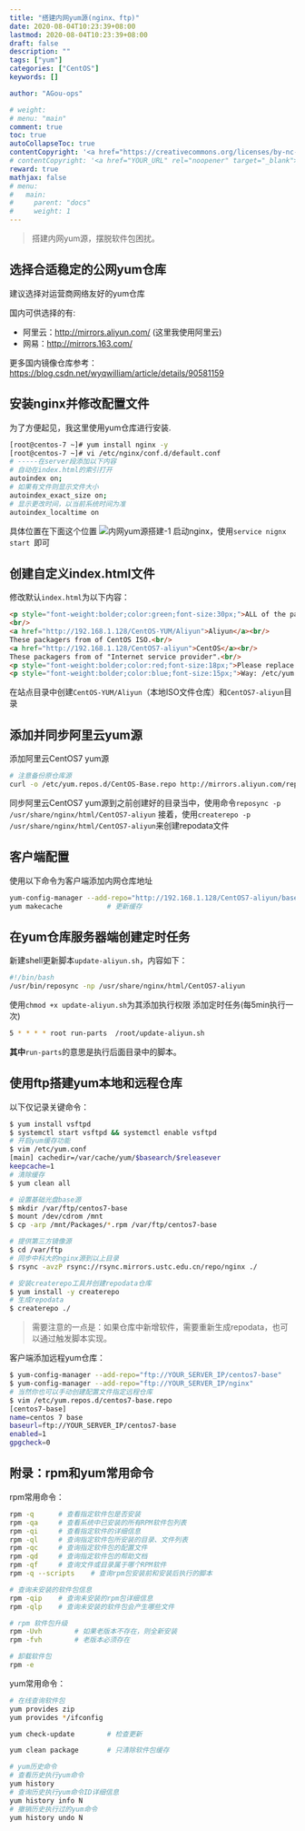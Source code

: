 ```yaml
---
title: "搭建内网yum源(nginx、ftp)"
date: 2020-08-04T10:23:39+08:00
lastmod: 2020-08-04T10:23:39+08:00
draft: false
description: ""
tags: ["yum"]
categories: ["CentOS"]
keywords: []

author: "AGou-ops"

# weight:
# menu: "main"
comment: true
toc: true
autoCollapseToc: true
contentCopyright: '<a href="https://creativecommons.org/licenses/by-nc-nd/4.0/" rel="noopener" target="_blank">CC BY-NC-ND 4.0</a>'
# contentCopyright: '<a href="YOUR_URL" rel="noopener" target="_blank">See origin</a>'
reward: true
mathjax: false
# menu:
#   main:
#     parent: "docs"
#     weight: 1
---
```


> 搭建内网yum源，摆脱软件包困扰。 

## 选择合适稳定的公网yum仓库 
建议选择对运营商网络友好的yum仓库

国内可供选择的有:
* 阿里云：http://mirrors.aliyun.com/  (这里我使用阿里云)
* 网易：http://mirrors.163.com/

更多国内镜像仓库参考：https://blog.csdn.net/wyqwilliam/article/details/90581159

<!--more-->

## 安装nginx并修改配置文件
为了方便起见，我这里使用yum仓库进行安装.
```bash
[root@centos-7 ~]# yum install nginx -y
[root@centos-7 ~]# vi /etc/nginx/conf.d/default.conf
# -----在server段添加以下内容
# 自动在index.html的索引打开
autoindex on;
# 如果有文件则显示文件大小
autoindex_exact_size on; 
# 显示更改时间，以当前系统时间为准
autoindex_localtime on
```
具体位置在下面这个位置
![内网yum源搭建-1](https://s1.ax1x.com/2020/03/18/8wx7Ax.png)
启动nginx，使用`service nignx start `即可

## 创建自定义index.html文件
修改默认`index.html`为以下内容：
```html
<p style="font-weight:bolder;color:green;font-size:30px;">ALL of the packages in the below:</p>
<br/>
<a href="http://192.168.1.128/CentOS-YUM/Aliyun">Aliyun</a><br/>
These packagers from of CentOS ISO.<br/>
<a href="http://192.168.1.128/CentOS7-aliyun">CentOS</a><br/>
These packagers from of "Internet service provider".<br/>
<p style="font-weight:bolder;color:red;font-size:18px;">Please replace the file and fill in the following content:</p>
<p style="font-weight:bolder;color:blue;font-size:15px;">Way: /etc/yum.repos.d/CentOS-Base.repo</p>

```
在站点目录中创建`CentOS-YUM/Aliyun`（本地ISO文件仓库）和`CentOS7-aliyun`目录
## 添加并同步阿里云yum源
添加阿里云CentOS7 yum源
```bash
# 注意备份原仓库源
curl -o /etc/yum.repos.d/CentOS-Base.repo http://mirrors.aliyun.com/repo/Centos-7.repo
```
同步阿里云CentOS7 yum源到之前创建好的目录当中，使用命令`reposync -p /usr/share/nginx/html/CentOS7-aliyun`
接着，使用`createrepo -p /usr/share/nginx/html/CentOS7-aliyun`来创建repodata文件
## 客户端配置
使用以下命令为客户端添加内网仓库地址
```bash
yum-config-manager --add-repo="http://192.168.1.128/CentOS7-aliyun/base/Packages"
yum makecache			# 更新缓存
```
## 在yum仓库服务器端创建定时任务
新建shell更新脚本`update-aliyun.sh`，内容如下：
```bash
#!/bin/bash
/usr/bin/reposync -np /usr/share/nginx/html/CentOS7-aliyun
```
使用`chmod +x update-aliyun.sh`为其添加执行权限
添加定时任务(每5min执行一次)
```bash
5 * * * * root run-parts  /root/update-aliyun.sh
```
**其中**`run-parts`的意思是执行后面目录中的脚本。

## 使用ftp搭建yum本地和远程仓库

以下仅记录关键命令：

```bash
$ yum install vsftpd
$ systemctl start vsftpd && systemctl enable vsftpd
# 开启yum缓存功能
$ vim /etc/yum.conf
[main] cachedir=/var/cache/yum/$basearch/$releasever 
keepcache=1
# 清除缓存
$ yum clean all

# 设置基础光盘base源
$ mkdir /var/ftp/centos7-base
$ mount /dev/cdrom /mnt
$ cp -arp /mnt/Packages/*.rpm /var/ftp/centos7-base

# 提供第三方镜像源
$ cd /var/ftp
# 同步中科大的nginx源到以上目录 
$ rsync -avzP rsync://rsync.mirrors.ustc.edu.cn/repo/nginx ./

# 安装createrepo工具并创建repodata仓库
$ yum install -y createrepo
# 生成repodata
$ createrepo ./
```

> 需要注意的一点是：如果仓库中新增软件，需要重新生成repodata，也可以通过触发脚本实现。

客户端添加远程yum仓库：

```bash
$ yum-config-manager --add-repo="ftp://YOUR_SERVER_IP/centos7-base"
$ yum-config-manager --add-repo="ftp://YOUR_SERVER_IP/nginx"
# 当然你也可以手动创建配置文件指定远程仓库
$ vim /etc/yum.repos.d/centos7-base.repo
[centos7-base]
name=centos 7 base 
baseurl=ftp://YOUR_SERVER_IP/centos7-base
enabled=1
gpgcheck=0
```

## 附录：rpm和yum常用命令

rpm常用命令：

```bash
rpm -q      # 查看指定软件包是否安装
rpm -qa     # 查看系统中已安装的所有RPM软件包列表
rpm -qi     # 查看指定软件的详细信息
rpm -ql     # 查询指定软件包所安装的目录、文件列表
rpm -qc     # 查询指定软件包的配置文件
rpm -qd     # 查询指定软件包的帮助文档
rpm -qf     # 查询文件或目录属于哪个RPM软件
rpm -q --scripts    # 查询rpm包安装前和安装后执行的脚本

# 查询未安装的软件包信息
rpm -qip    # 查询未安装的rpm包详细信息
rpm -qlp    # 查询未安装的软件包会产生哪些文件

# rpm 软件包升级
rpm -Uvh        # 如果老版本不存在，则全新安装
rpm -fvh        # 老版本必须存在

# 卸载软件包
rpm -e 
```

yum常用命令：

```bash
# 在线查询软件包
yum provides zip
yum provides */ifconfig

yum check-update        # 检查更新

yum clean package       # 只清除软件包缓存

# yum历史命令
# 查看历史执行yum命令
yum history
# 查询历史执行yum命令ID详细信息
yum history info N
# 撤销历史执行过的yum命令
yum history undo N
```